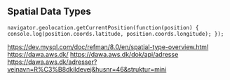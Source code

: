 
## Spatial Data Types
`navigator.geolocation.getCurrentPosition(function(position) {
  console.log(position.coords.latitude, position.coords.longitude);
});`

https://dev.mysql.com/doc/refman/8.0/en/spatial-type-overview.html
https://dawa.aws.dk/
https://dawa.aws.dk/dok/api/adresse
https://dawa.aws.dk/adresser?vejnavn=R%C3%B8dkildevej&husnr=46&struktur=mini




